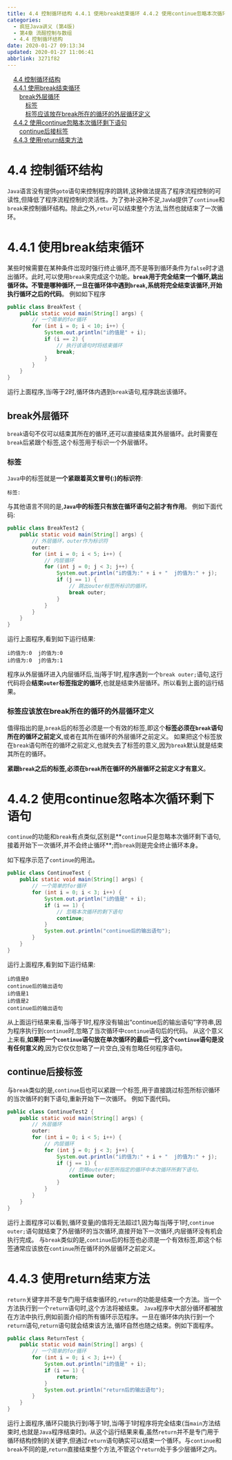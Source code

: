 ```yaml
---
title: 4.4 控制循环结构 4.4.1 使用break结束循环 4.4.2 使用continue忽略本次循环剩下语句 4.4.3 使用return结束方法
categories: 
  - 疯狂Java讲义 (第4版)
  - 第4章 流酲控制与数组
  - 4.4 控制循环结构
date: 2020-01-27 09:13:34
updated: 2020-01-27 11:06:41
abbrlink: 3271f82
---
```

<div id='my_toc'><a href="/JavaReadingNotes/3271f82/#4-4-控制循环结构" class="header_1">4.4 控制循环结构</a><br><a href="/JavaReadingNotes/3271f82/#4-4-1-使用break结束循环" class="header_1">4.4.1 使用break结束循环</a><br><a href="/JavaReadingNotes/3271f82/#break外层循环" class="header_2">break外层循环</a><br><a href="/JavaReadingNotes/3271f82/#标签" class="header_3">标签</a><br><a href="/JavaReadingNotes/3271f82/#标签应该放在break所在的循环的外层循环定义" class="header_3">标签应该放在break所在的循环的外层循环定义</a><br><a href="/JavaReadingNotes/3271f82/#4-4-2-使用continue忽略本次循环剩下语句" class="header_1">4.4.2 使用continue忽略本次循环剩下语句</a><br><a href="/JavaReadingNotes/3271f82/#continue后接标签" class="header_2">continue后接标签</a><br><a href="/JavaReadingNotes/3271f82/#4-4-3-使用return结束方法" class="header_1">4.4.3 使用return结束方法</a><br></div>
<style>.header_1{margin-left: 1em;}.header_2{margin-left: 2em;}.header_3{margin-left: 3em;}.header_4{margin-left: 4em;}.header_5{margin-left: 5em;}.header_6{margin-left: 6em;}</style>
<!--more-->
<script>if (navigator.platform.search('arm')==-1){document.getElementById('my_toc').style.display = 'none';}var e,p = document.getElementsByTagName('p');while (p.length>0) {e = p[0];e.parentElement.removeChild(e);}</script>

<!--end-->
# 4.4 控制循环结构
`Java`语言没有提供`goto`语句来控制程序的跳转,这种做法提高了程序流程控制的可读性,但降低了程序流程控制的灵活性。为了弥补这种不足,`Ja`ⅵa提供了`continue`和`break`来控制循环结构。除此之外,`retur`可以结束整个方法,当然也就结束了一次循环。
# 4.4.1 使用break结束循环
某些时候需要在某种条件岀现时强行终止循环,而不是等到循环条件为`false`时才退出循环。此时,可以使用`break`来完成这个功能。**`break`用于完全结束一个循环,跳出循环体。不管是哪种循环,一旦在循环体中遇到`break`,系统将完全结束该循环,开始执行循环之后的代码**。
例如如下程序
```java
public class BreakTest {
    public static void main(String[] args) {
        // 一个简单的for循环
        for (int i = 0; i < 10; i++) {
            System.out.println("i的值是" + i);
            if (i == 2) {
                // 执行该语句时将结束循环
                break;
            }
        }
    }
}
```
运行上面程序,当i等于2时,循环体内遇到`break`语句,程序跳出该循环。
## break外层循环
`break`语句不仅可以结束其所在的循环,还可以直接结束其外层循环。此时需要在`break`后紧跟个标签,这个标签用于标识一个外层循环。
### 标签
`Java`中的标签就是**一个紧跟着英文冒号(:)的标识符**:
```
标签:
```
与其他语言不同的是,**`Java`中的标签只有放在循环语句之前才有作用**。
例如下面代码:
```java
public class BreakTest2 {
    public static void main(String[] args) {
        // 外层循环，outer作为标识符
        outer:
        for (int i = 0; i < 5; i++) {
            // 内层循环
            for (int j = 0; j < 3; j++) {
                System.out.println("i的值为:" + i + "  j的值为:" + j);
                if (j == 1) {
                    // 跳出outer标签所标识的循环。
                    break outer;
                }
            }
        }
    }
}
```
运行上面程序,看到如下运行结果:
```
i的值为:0  j的值为:0
i的值为:0  j的值为:1
```
程序从外层循环进入内层循环后,当j等于1时,程序遇到一个`break outer;`语句,这行代码将会**结束`outer`标签指定的循环**,也就是结束外层循环。所以看到上面的运行结果。

### 标签应该放在break所在的循环的外层循环定义
值得指出的是,`break`后的标签必须是一个有效的标签,即这个**标签必须在`break`语句所在的循环之前定义**,或者在其所在循环的外层循环之前定义。
如果把这个标签放在`break`语句所在的循环之前定义,也就失去了标签的意义,因为`break`默认就是结束其所在的循环。

**紧跟`break`之后的标签,必须在`break`所在循环的外层循环之前定义才有意义**。

# 4.4.2 使用continue忽略本次循环剩下语句
`continue`的功能和`break`有点类似,区别是**`continue`只是忽略本次循环剩下语句,接着开始下一次循环,并不会终止循环**;而`break`则是完全终止循环本身。

如下程序示范了`continue`的用法。
```java
public class ContinueTest {
    public static void main(String[] args) {
        // 一个简单的for循环
        for (int i = 0; i < 3; i++) {
            System.out.println("i的值是" + i);
            if (i == 1) {
                // 忽略本次循环的剩下语句
                continue;
            }
            System.out.println("continue后的输出语句");
        }
    }
}
```
运行上面程序,看到如下运行结果:
```
i的值是0
continue后的输出语句
i的值是1
i的值是2
continue后的输出语句
```
从上面运行结果来看,当i等于1时,程序没有输出“continue后的输出语句”字符串,因为程序执行到`continue`时,忽略了当次循环中`continue`语句后的代码。
从这个意义上来看,**如果把一个`continue`语句放在单次循环的最后一行,这个`continue`语句是没有任何意义的**,因为它仅仅忽略了一片空白,没有忽略任何程序语句。
## continue后接标签
与`break`类似的是,`continue`后也可以紧跟一个标签,用于直接跳过标签所标识循环的当次循环的剩下语句,重新开始下一次循环。
例如下面代码。
```java
public class ContinueTest2 {
    public static void main(String[] args) {
        // 外层循环
        outer:
        for (int i = 0; i < 5; i++) {
            // 内层循环
            for (int j = 0; j < 3; j++) {
                System.out.println("i的值为:" + i + "  j的值为:" + j);
                if (j == 1) {
                    // 忽略outer标签所指定的循环中本次循环所剩下语句。
                    continue outer;
                }
            }
        }
    }
}
```
运行上面程序可以看到,循环变量j的值将无法超过1,因为每当j等于1时,`continue outer;`语句就结束了外层循环的当次循环,直接开始下一次循环,内层循环没有机会执行完成。
与`break`类似的是,`continue`后的标签也必须是一个有效标签,即这个标签通常应该放在`continue`所在循环的外层循环之前定义。
# 4.4.3 使用return结束方法
`return`关键字并不是专门用于结束循环的,`return`的功能是结束一个方法。当一个方法执行到一个`return`语句时,这个方法将被结束。
`Java`程序中大部分循环都被放在方法中执行,例如前面介绍的所有循环示范程序。一旦在循环体内执行到一个`return`语句,`return`语句就会结束该方法,循环自然也随之结束。例如下面程序。
```java
public class ReturnTest {
    public static void main(String[] args) {
        // 一个简单的for循环
        for (int i = 0; i < 3; i++) {
            System.out.println("i的值是" + i);
            if (i == 1) {
                return;
            }
            System.out.println("return后的输出语句");
        }
    }
}
```
运行上面程序,循环只能执行到i等于1时,当i等于1时程序将完全结束(当`main`方法结束时,也就是`Java`程序结束时)。从这个运行结果来看,虽然`return`并不是专门用于循环结构控制的关键字,但通过`return`语句确实可以结束一个循环。与`continue`和`break`不同的是,`return`直接结束整个方法,不管这个`return`处于多少层循环之内。

